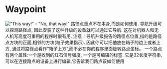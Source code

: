 # Waypoint

!["This way!" - "No, that way!"](oredict:oc:waypoint)
路径点重点不在本身,而是如何使用. 导航升级可以探测路径点, 因此安装了这种升级的设备就可以通过它导航. 这在对机器人和无人机写高度可重用的程序时很有用.
注意！导航升级报告的路径点位置,指的是路径点方块的正面,相邻的方块(粒子效果指示). 因此你可以把他放在箱子的边上或者上方, 通过将路径点看作“箱子上方”,而不必在你的程序里面旋转路点坐标。
一个路点有两个属性:一个是收到的红石信号强度, 一个是可编辑的标签. 它是32长度字符串,可以在连接路点的设备上进行编辑,它告诉我们路点该如何使用